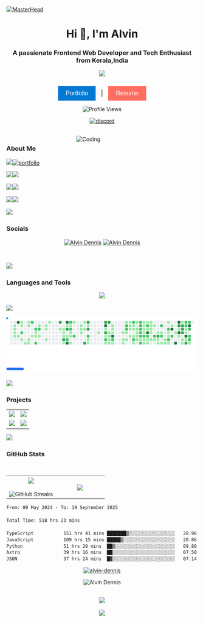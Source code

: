 [![MasterHead](https://images-wixmp-ed30a86b8c4ca887773594c2.wixmp.com/f/c83c004e-1370-4756-88e5-4071de797088/dgdq8br-09cc7ad6-a021-47a5-b0e0-917b12b0f7a7.gif?token=eyJ0eXAiOiJKV1QiLCJhbGciOiJIUzI1NiJ9.eyJzdWIiOiJ1cm46YXBwOjdlMGQxODg5ODIyNjQzNzNhNWYwZDQxNWVhMGQyNmUwIiwiaXNzIjoidXJuOmFwcDo3ZTBkMTg4OTgyMjY0MzczYTVmMGQ0MTVlYTBkMjZlMCIsIm9iaiI6W1t7InBhdGgiOiJcL2ZcL2M4M2MwMDRlLTEzNzAtNDc1Ni04OGU1LTQwNzFkZTc5NzA4OFwvZGdkcThici0wOWNjN2FkNi1hMDIxLTQ3YTUtYjBlMC05MTdiMTJiMGY3YTcuZ2lmIn1dXSwiYXVkIjpbInVybjpzZXJ2aWNlOmZpbGUuZG93bmxvYWQiXX0.tqRMtE-b2QiI2nnefNxSDMJvZCcYqFmq2ccg_Xfzqb8)](https://alvindennis.vercel.app/)
<h1 align="center">Hi 👋, I'm Alvin</h1>
<h3 align="center">A passionate  Frontend Web Developer and Tech Enthusiast from Kerala,India</h3>


 <p align="center"><a href="https://github.com/alvin-dennis/"><img src="https://readme-typing-svg.herokuapp.com?lines=Frontend+Web+Developer;Freelancer;Tech+Enthusiast;UI/UX+Designer;Bot+Developer&center=true&width=500&height=30"></a></p>


###


<p align="center">
  <a href="https://alvindennis.tech/" target="_blank" style="text-decoration: none;">
    <button style="background-color: #0078D4; color: white; border: none; padding: 10px 20px; font-size: 16px; cursor: pointer;">Portfolio</button>
  </a>
  <span style="margin: 0 10px; font-size: 16px; color: #000;">|</span>
  <a href="https://resume.alvindennis.tech" target="_blank" style="text-decoration: none;">
    <button style="background-color: #FF6F61; color: white; border: none; padding: 10px 20px; font-size: 16px; cursor: pointer;">Resume</button>
  </a>
</p>

<p align="center">
  <img src="https://komarev.com/ghpvc/?username=alvin-dennis&color=16537E&style=for-the-badge" alt="Profile Views"/>
</p>

<p align="center">
  <a href="https://discord.com/users/732503927940972605">
    <picture>
      <source alt="discord" media="(prefers-color-scheme: dark)" srcset="https://discord.c99.nl/widget/theme-3/732503927940972605.png" >
      <img alt="discord" src="https://discord.c99.nl/widget/theme-3/732503927940972605.png" />
    </picture>
  </a>
</p>


<br>
<!-- <style></style> -->



<img align="right" alt="Coding"  width="320" src="https://octodex.github.com/images/daftpunktocat-thomas.gif">
<h3>About Me</h3>


 ![](https://img.shields.io/badge/🔭%20I’m%20currently%20working%20on%20-%23E34F26?style=for-the-badge&logoColor=white)[![portfolio](https://img.shields.io/badge/HackSup%20-%231877F2?style=for-the-badge&logoColor=white)](https://alvin-dennis.vercel.app)

 
 ![](https://img.shields.io/badge/🌱%20I’m%20currently%20learning-%234ea94b?style=for-the-badge&logoColor=white)![](https://img.shields.io/badge/Backend%20Web%20Development%20-%23563D7C?style=for-the-badge) 
 
 ![](https://img.shields.io/badge/💬%20Ask%20me%20about-%23FF0000?style=for-the-badge)![](https://img.shields.io/badge/Tech%20-%23E34F26?style=for-the-badge)
 
 
![](https://img.shields.io/badge/📫%20Reach%20out%20to%20me-%23323330?style=for-the-badge&logoColor=white)![](https://img.shields.io/badge/alvindennis80@gmail.com-%23ED8B00?style=for-the-badge&logoColor=white)


<img src="https://user-images.githubusercontent.com/73097560/115834477-dbab4500-a447-11eb-908a-139a6edaec5c.gif"/>

<h3 align="left"> Socials</h3>
<a href="https://linkedin.com/in/alvin-dennis-0a70ba163" target="blank"> <p align="center"> <img align="center" src="https://raw.githubusercontent.com/rahuldkjain/github-profile-readme-generator/master/src/images/icons/Social/linked-in-alt.svg" alt="Alvin Dennis" height="30" width="40" /></a>
<a href="https://instagram.com/_a.lvin._" target="blank"><img align="center" src="https://raw.githubusercontent.com/rahuldkjain/github-profile-readme-generator/master/src/images/icons/Social/instagram.svg" alt="Alvin Dennis" height="30" width="40" /></a>
</p>

<br>

<img src="https://user-images.githubusercontent.com/73097560/115834477-dbab4500-a447-11eb-908a-139a6edaec5c.gif"></a>



<h3 align="left">Languages and Tools</h3>

<p align="center">
  <a href="https://skillicons.dev">
    <img src="https://skillicons.dev/icons?i=js,c,react,nextjs,vue,tailwind,astro,figma,md,latex,nodejs,express,elysia,workers,firebase,supabase,prisma,redis,postgres,sqlite,vercel,netlify,cloudflare,docker,git,githubactions,postman,arduino,raspberrypi,matlab," />
  </a>
</p>

<img src="https://user-images.githubusercontent.com/73097560/115834477-dbab4500-a447-11eb-908a-139a6edaec5c.gif"></a>

<div align="center">
<picture>
  <source
    media="(prefers-color-scheme: dark)"
    srcset="assets/breakout-dark.svg"
  />
  <source
    media="(prefers-color-scheme: light)"
    srcset="assets/breakout-light.svg"
  />
  <img alt="Breakout Game" src="assets/breakout-light.svg" />
</picture>
</div>

<img src="https://user-images.githubusercontent.com/73097560/115834477-dbab4500-a447-11eb-908a-139a6edaec5c.gif"></a>

<h3 align="left">Projects</h3>

<div align="center">
  <table>
    <tr>
      <td>
        <a href="https://github.com/alvin-dennis/EleGuard">
          <img src="https://github-readme-stats.vercel.app/api/pin/?username=alvin-dennis&repo=EleGuard&theme=transparent&hide_border=false&border_radius=15" />
        </a>
      </td>
      <td>
        <a href="https://github.com/alvin-dennis/Beyond-Syllabus">
          <img src="https://github-readme-stats.vercel.app/api/pin/?username=alvin-dennis&repo=Beyond-Syllabus&theme=transparent&hide_border=false&border_radius=15" />
        </a>
      </td>
    </tr>
    <tr>
     <td>
        <a href="https://github.com/alvin-dennis/DropaLink">
          <img src="https://github-readme-stats.vercel.app/api/pin/?username=alvin-dennis&repo=DropaLink&theme=transparent&hide_border=false&border_radius=15" />
        </a>
      </td>
      <td>
        <a href="https://github.com/alvin-dennis/Personal-Portfolio-2.0">
          <img src="https://github-readme-stats.vercel.app/api/pin/?username=alvin-dennis&repo=Personal-Portfolio-2.0&theme=transparent&hide_border=false&border_radius=15" />
        </a>
      </td>
    </tr>
  </table>
</div>


<img src="https://user-images.githubusercontent.com/73097560/115834477-dbab4500-a447-11eb-908a-139a6edaec5c.gif"></a>


<h3 align="left">GitHub Stats</h3>

</br>

<p align="center">
 
  <!--- stats (start) -->
<table align="center">
<tr border="none">
<td width="50%" align="center">
  
  <img  align="center"  src="https://github-readme-stats.vercel.app/api?username=alvin-dennis&theme=transparent&show_icons=true&count_private=true&include_all_commits=false" />
  <br></br>
  <img  align="center" src="https://github-readme-streak-stats.herokuapp.com/?user=alvin-dennis&theme=transparent&hide_border=false" alt="GitHub Streaks"/> 
</td>

<td width="50%" align="center">

  <img  align="center"  src="https://github-readme-stats.vercel.app/api/top-langs/?username=alvin-dennis&theme=transparent&hide_border=false&no-bg=true&no-frame=true&langs_count=10"/>
  
  </td>
</tr>
</table>

<!--START_SECTION:waka-->

```txt
From: 09 May 2024 - To: 19 September 2025

Total Time: 518 hrs 23 mins

TypeScript           151 hrs 41 mins ███████▒░░░░░░░░░░░░░░░░░   28.96 %
JavaScript           109 hrs 15 mins █████▒░░░░░░░░░░░░░░░░░░░   20.86 %
Python               51 hrs 20 mins  ██▒░░░░░░░░░░░░░░░░░░░░░░   09.80 %
Astro                39 hrs 16 mins  ██░░░░░░░░░░░░░░░░░░░░░░░   07.50 %
JSON                 37 hrs 24 mins  █▓░░░░░░░░░░░░░░░░░░░░░░░   07.14 %
```

<!--END_SECTION:waka-->

<p align="center"> <a href="https://github.com/ryo-ma/github-profile-trophy"><img src="https://github-profile-trophy.vercel.app/?username=alvin-dennis&theme=onedark&title=-Reviews" alt="alvin-dennis" /></a> </p>

<div align="center">
  <img width="868px" src="https://github-readme-activity-graph.vercel.app/graph?username=alvin-dennis&theme=react-dark" alt="Alvin Dennis"/>
</div>


 
<br>
 
 <div align="center">
 <p align="center"">
<img src="https://media.giphy.com/media/jpVnC65DmYeyRL4LHS/giphy.gif" width="20%">
</p>


<img src="https://user-images.githubusercontent.com/73097560/115834477-dbab4500-a447-11eb-908a-139a6edaec5c.gif"></a>

<br>

<div></div>
</div>
